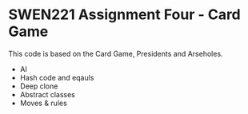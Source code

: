 # SWEN221 Assignment Four - Card Game

This code is based on the Card Game, Presidents and Arseholes. 

- AI
- Hash code and eqauls
- Deep clone
- Abstract classes
- Moves & rules
